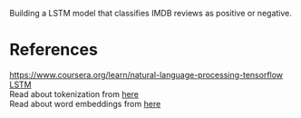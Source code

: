 Building a LSTM model that classifies IMDB reviews as positive or negative.
# References
https://www.coursera.org/learn/natural-language-processing-tensorflow<br>
[LSTM](https://www.youtube.com/watch?v=9TFnjJkfqmA&t=29s)<br>
Read about tokenization from [here](https://nlp.stanford.edu/IR-book/html/htmledition/tokenization-1.html)<br>
Read about word embeddings from [here](https://machinelearningmastery.com/what-are-word-embeddings)<br>

